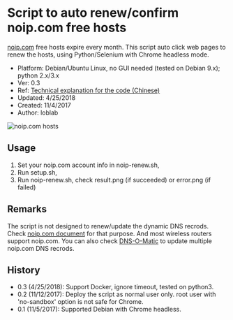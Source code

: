 # Script to auto renew/confirm noip.com free hosts

[noip.com](https://www.noip.com/) free hosts expire every month. 
This script auto click web pages to renew the hosts,
using Python/Selenium with Chrome headless mode.

- Platform: Debian/Ubuntu Linux, no GUI needed (tested on Debian 9.x); python 2.x/3.x
- Ver: 0.3
- Ref: [Technical explanation for the code (Chinese)](http://www.jianshu.com/p/3c8196175147)
- Updated: 4/25/2018
- Created: 11/4/2017
- Author: loblab

![noip.com hosts](https://raw.githubusercontent.com/loblab/noip-renew/master/screenshot.png)

## Usage

1. Set your noip.com account info in noip-renew.sh,
2. Run setup.sh,
3. Run noip-renew.sh, check result.png (if succeeded) or error.png (if failed)

## Remarks

The script is not designed to renew/update the dynamic DNS recrods.
Check [noip.com document](https://www.noip.com/integrate) for that purpose.
And most wireless routers support noip.com.
You can also check [DNS-O-Matic](https://dnsomatic.com/) to update multiple noip.com DNS recrods.

## History

- 0.3 (4/25/2018): Support Docker, ignore timeout, tested on python3.
- 0.2 (11/12/2017): Deploy the script as normal user only. root user with 'no-sandbox' option is not safe for Chrome.
- 0.1 (11/5/2017): Supported Debian with Chrome headless.

